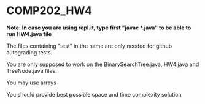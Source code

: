 # COMP202_HW4

<b>Note: In case you are using repl.it, type first "javac *.java" to be able to run HW4.java file</b>

The files containing "test" in the name are only needed for github autograding tests.

You are only supposed to work on the BinarySearchTree.java, HW4.java and TreeNode.java files. 

You may use arrays

You should provide best possible space and time complexity solution
